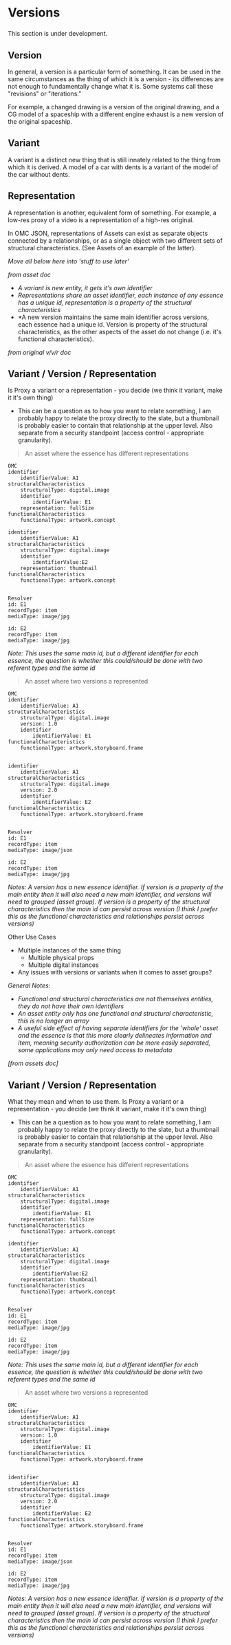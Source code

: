 # Versions
###

This section is under development.

## Version

In general, a version is a particular form of something. It can be used in the same circumstances as the thing of which it is a version - its differences are not enough to fundamentally change what it is. Some systems call these "revisions" or "iterations."

For example, a changed drawing is a version of the original drawing, and a CG model of a spaceship with a different engine exhaust is a new version of the original spaceship.


## Variant

A variant is a distinct new thing that is still innately related to the thing from which it is derived. A model of a car with dents is a variant of the model of the car without dents.

## Representation

A representation is another, equivalent form of something. For example, a low-res proxy of a video is a representation of a high-res original.

In OMC JSON, representations of Assets can exist as separate objects connected by a relationships, or as a single object with two different sets of structural characteristics. (See Assets of an example of the latter).

*Move all below here into 'stuff to use later'*

*from asset doc*

- *A variant is new entity, it gets it's own identifier*
- *Representations share an asset identifier, each instance of any essence has a unique id, representation is a property of the structural characteristics*
- *A new version maintains the same main identifier across versions, each essence had a unique id. Version is property of the structural characteristics, as the other aspects of the asset do not change (i.e. it's functional characteristics).

*from original v/v/r doc*

## Variant / Version / Representation


Is Proxy a variant or a representation - you decide (we think it variant, make it it's own thing)

- This can be a question as to how you want to relate something, I am probably happy to relate the proxy directly to the slate, but a thumbnail is probably easier to contain that relationship at the upper level. Also separate from a security standpoint (access control - appropriate granularity).


> An asset where the essence has different representations
```
OMC
identifier
	identifierValue: A1
structuralCharacteristics
	structuralType: digital.image
	identifier
		identifierValue: E1
	representation: fullSize
functionalCharacteristics
	functionalType: artwork.concept

identifier
	identifierValue: A1
structuralCharacteristics
	structuralType: digital.image
	identifier
		identifierValue:E2
	representation: thumbnail
functionalCharacteristics
	functionalType: artwork.concept


Resolver
id: E1
recordType: item
mediaType: image/jpg

id: E2
recordType: item
mediaType: image/jpg
```
*Note: This uses the same main id, but a different identifier for each essence, the question is whether this could/should be done with two referent types and the same id*



> An asset where two versions a represented
```
OMC
identifier
	identifierValue: A1
structuralCharacteristics
	structuralType: digital.image
	version: 1.0
	identifier
		identifierValue: E1
functionalCharacteristics
	functionalType: artwork.storyboard.frame


identifier
	identifierValue: A1
structuralCharacteristics
	structuralType: digital.image
	version: 2.0
	identifier
		identifierValue: E2
functionalCharacteristics
	functionalType: artwork.storyboard.frame


Resolver
id: E1
recordType: item
mediaType: image/json

id: E2
recordType: item
mediaType: image/jpg
```
*Notes:
A version has a new essence identifier. If version is a property of the main entity then it will also need a new main identifier, and versions will need to grouped (asset group). If version is a property of the structural characteristics then the main id can persist across version (I think I prefer this as the functional characteristics and relationships persist across versions)*

Other Use Cases
- Multiple instances of the same thing
	- Multiple physical props
	- Multiple digital instances
- Any issues with versions or variants when it comes to asset groups?


*General Notes:*
- *Functional and structural characteristics are not themselves entities, they do not have their own identifiers*
- *An asset entity only has one functional and structural characteristic, this is no longer an array*
- *A useful side effect of having separate identifiers for the 'whole' asset and the essence is that this more clearly delineates information and item, meaning security authorization can be more easily separated, some applications may only need access to metadata*

*[from assets doc]*

## Variant / Version / Representation

What they mean and when to use them.
Is Proxy a variant or a representation - you decide (we think it variant, make it it's own thing)

- This can be a question as to how you want to relate something, I am probably happy to relate the proxy directly to the slate, but a thumbnail is probably easier to contain that relationship at the upper level. Also separate from a security standpoint (access control - appropriate granularity).


> An asset where the essence has different representations

```
OMC
identifier
	identifierValue: A1
structuralCharacteristics
	structuralType: digital.image
	identifier
		identifierValue: E1
	representation: fullSize
functionalCharacteristics
	functionalType: artwork.concept

identifier
	identifierValue: A1
structuralCharacteristics
	structuralType: digital.image
	identifier
		identifierValue:E2
	representation: thumbnail
functionalCharacteristics
	functionalType: artwork.concept


Resolver
id: E1
recordType: item
mediaType: image/jpg

id: E2
recordType: item
mediaType: image/jpg
```

*Note: This uses the same main id, but a different identifier for each essence, the question is whether this could/should be done with two referent types and the same id*



> An asset where two versions a represented

```
OMC
identifier
	identifierValue: A1
structuralCharacteristics
	structuralType: digital.image
	version: 1.0
	identifier
		identifierValue: E1
functionalCharacteristics
	functionalType: artwork.storyboard.frame


identifier
	identifierValue: A1
structuralCharacteristics
	structuralType: digital.image
	version: 2.0
	identifier
		identifierValue: E2
functionalCharacteristics
	functionalType: artwork.storyboard.frame


Resolver
id: E1
recordType: item
mediaType: image/json

id: E2
recordType: item
mediaType: image/jpg
```

*Notes:
A version has a new essence identifier. If version is a property of the main entity then it will also need a new main identifier, and versions will need to grouped (asset group). If version is a property of the structural characteristics then the main id can persist across version (I think I prefer this as the functional characteristics and relationships persist across versions)*

